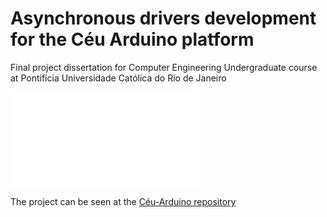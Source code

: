 # Asynchronous drivers development for the Céu Arduino platform
Final project dissertation for Computer Engineering Undergraduate course at Pontifícia Universidade Católica do Rio de Janeiro

![PDF Document here](report.pdf)

The project can be seen at the [Céu-Arduino repository](https://github.com/fsantanna/ceu-arduino)
